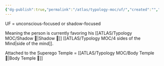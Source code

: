 ```yaml
---
{"dg-publish":true,"permalink":"/atlas/typology-moc/uf/","created":"","updated":""}
---
```



UF = unconscious-focused or shadow-focused

Meaning the person is currently favoring his [[ATLAS/Typology MOC/Shadow 👤\|Shadow 👤]] [[ATLAS/Typology MOC/4 sides of the Mind\|side of the mind]]. 

Attached to the Superego Temple = [[ATLAS/Typology MOC/Body Temple 🌳\|Body Temple 🌳]]
